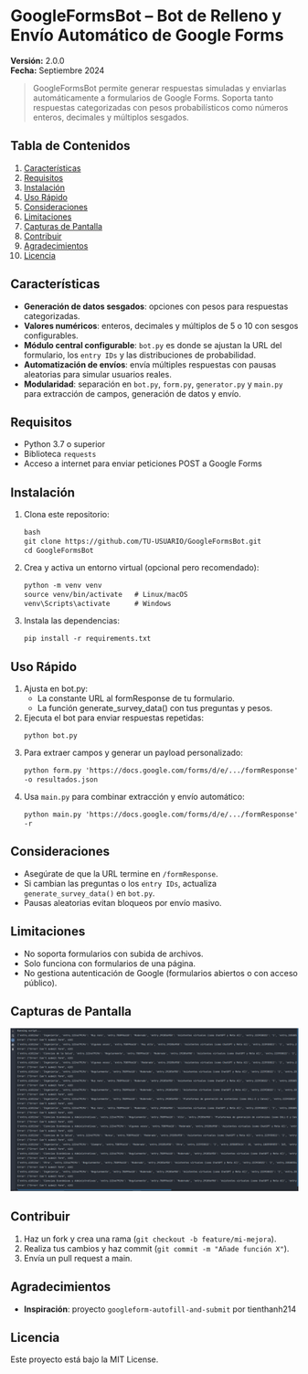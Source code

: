 # GoogleFormsBot – Bot de Relleno y Envío Automático de Google Forms

**Versión:** 2.0.0  
**Fecha:** Septiembre 2024

> GoogleFormsBot permite generar respuestas simuladas y enviarlas automáticamente a formularios de Google Forms. Soporta tanto respuestas categorizadas con pesos probabilísticos como números enteros, decimales y múltiplos sesgados.

## Tabla de Contenidos
1. [Características](#características)  
2. [Requisitos](#requisitos)  
3. [Instalación](#instalación)  
4. [Uso Rápido](#uso-rápido)  
5. [Consideraciones](#consideraciones)  
6. [Limitaciones](#limitaciones)  
7. [Capturas de Pantalla](#capturas-de-pantalla)  
8. [Contribuir](#contribuir)  
9. [Agradecimientos](#agradecimientos)  
10. [Licencia](#licencia)  

## Características
- **Generación de datos sesgados**: opciones con pesos para respuestas categorizadas.  
- **Valores numéricos**: enteros, decimales y múltiplos de 5 o 10 con sesgos configurables.  
- **Módulo central configurable**: `bot.py` es donde se ajustan la URL del formulario, los `entry IDs` y las distribuciones de probabilidad.  
- **Automatización de envíos**: envía múltiples respuestas con pausas aleatorias para simular usuarios reales.  
- **Modularidad**: separación en `bot.py`, `form.py`, `generator.py` y `main.py` para extracción de campos, generación de datos y envío.

## Requisitos
- Python 3.7 o superior  
- Biblioteca `requests`  
- Acceso a internet para enviar peticiones POST a Google Forms

## Instalación
1. Clona este repositorio:  
   ```
   bash
   git clone https://github.com/TU-USUARIO/GoogleFormsBot.git
   cd GoogleFormsBot
   ```
2. Crea y activa un entorno virtual (opcional pero recomendado):
   ```
   python -m venv venv
   source venv/bin/activate   # Linux/macOS
   venv\Scripts\activate      # Windows
   ```
3. Instala las dependencias:
   ```
   pip install -r requirements.txt
   ```

## Uso Rápido
1. Ajusta en bot.py:
   - La constante URL al formResponse de tu formulario.
   - La función generate_survey_data() con tus preguntas y pesos.
2. Ejecuta el bot para enviar respuestas repetidas:
   ```
   python bot.py
   ```
3. Para extraer campos y generar un payload personalizado:
   ```
   python form.py 'https://docs.google.com/forms/d/e/.../formResponse' -o resultados.json
   ```
4. Usa `main.py` para combinar extracción y envío automático:
   ```
   python main.py 'https://docs.google.com/forms/d/e/.../formResponse' -r
   ```
   
## Consideraciones
- Asegúrate de que la URL termine en `/formResponse`.
- Si cambian las preguntas o los `entry IDs`, actualiza `generate_survey_data()` en `bot.py`.
- Pausas aleatorias evitan bloqueos por envío masivo.

## Limitaciones
- No soporta formularios con subida de archivos.
- Solo funciona con formularios de una página.
- No gestiona autenticación de Google (formularios abiertos o con acceso público).

## Capturas de Pantalla
![GoogleFormsBot](GoogleFormsBot.png)

## Contribuir
1. Haz un fork y crea una rama (```git checkout -b feature/mi-mejora```).
2. Realiza tus cambios y haz commit (```git commit -m "Añade función X"```).
3. Envía un pull request a main.

## Agradecimientos
- **Inspiración**: proyecto `googleform-autofill-and-submit` por tienthanh214

## Licencia
Este proyecto está bajo la MIT License.
